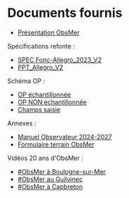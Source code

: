 # Documents fournis


- [Présentation ObsMer](projects/obsmer/doc/obsmer-doc-24-003-ObsMer-plaquette-presentation.pdf)

Spécifications refonte :
- [SPEC Fonc-Allegro_2023_V2](projects/obsmer/doc/obsmer-doc-23-002-Propositions%20SPEC-Fonc-Allegro_2023_V2_Reflexions%20GT_300323.xlsx)
- [PPT_Allegro_V2](projects/obsmer/doc/obsmer-doc-23-001-PPT_Allegro_V2.pdf)

Schéma OP : 
- [OP échantillonnée](projects/obsmer/doc/obsmer-doc-24-001-schema_op_ech-v2.pdf)
- [OP NON échantillonnée](projects/obsmer/doc/obsmer-doc-24-002-schema_op_non_ech-v2.pdf)
- [Champs saisie](projects/obsmer/doc/obsmer-doc-23-004-champs_saisie.xlsx)

Annexes :
- [Manuel Observateur 2024-2027](projects/obsmer/doc/obsmer-doc-23-003-manuel_observateur.pdf)
- [Formulaire terrain ObsMer](projects/obsmer/doc/obsmer-doc-24-004-Formulaire_terrain_OBSMER.pdf)

Vidéos 20 ans d'ObsMer :
- [#ObsMer à Boulogne-sur-Mer](https://www.youtube.com/watch?v=Yr9P4Qxy9g0&t=12s)
- [#ObsMer au Guilvinec](https://www.youtube.com/watch?v=RUaDl8XJi9k)
- [#ObsMer à Capbreton](https://www.youtube.com/watch?v=63PBNmvaEd8)